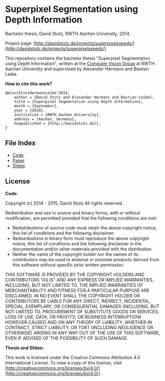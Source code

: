# Superpixel Segmentation using Depth Information

Bachelor thesis, David Stutz, RWTH Aachen University, 2014.

Project page: [http://davidstutz.de/projects/superpixelsseeds/](http://davidstutz.de/projects/superpixelsseeds/)

This repository contains the bachelor thesis "Superpixel Segmentation using Depth Information", written at the [Computer Vision Group](http://www.vision.rwth-aachen.de/) at RWTH Aachen University and supervised by Alexander Hermans and Bastian Leibe.

**How to cite this work?**

    @misc{StutzHermansLeibe:2014,
        author = {David Stutz and Alexander Hermans and Bastian Leibe},
        title = {Superpixel Segmentation using Depth Information},
        month = {September},
        year = {2014},
        institution = {RWTH Aachen University},
        address = {Aachen, Germany},
        howpublished = {http://davidstutz.de/},
    }

## File Index

* [Code](code/)
* [Paper](paper/)
* [Slides](slides/)

## License

**Code:**

Copyright (c) 2014 - 2015, David Stutz All rights reserved.

Redistribution and use in source and binary forms, with or without modification, are permitted provided that the following conditions are met:

* Redistributions of source code must retain the above copyright notice, this list of conditions and the following disclaimer.
* Redistributions in binary form must reproduce the above copyright notice, this list of conditions and the following disclaimer in the documentation and/or other materials provided with the distribution.
* Neither the name of the copyright holder nor the names of its contributors may be used to endorse or promote products derived from this software without specific prior written permission.

THIS SOFTWARE IS PROVIDED BY THE COPYRIGHT HOLDERS AND CONTRIBUTORS "AS IS" AND ANY EXPRESS OR IMPLIED WARRANTIES, INCLUDING, BUT NOT LIMITED TO, THE IMPLIED WARRANTIES OF MERCHANTABILITY AND FITNESS FOR A PARTICULAR PURPOSE ARE DISCLAIMED. IN NO EVENT SHALL THE COPYRIGHT HOLDER OR CONTRIBUTORS BE LIABLE FOR ANY DIRECT, INDIRECT, INCIDENTAL, SPECIAL, EXEMPLARY, OR CONSEQUENTIAL DAMAGES (INCLUDING, BUT NOT LIMITED TO, PROCUREMENT OF SUBSTITUTE GOODS OR SERVICES; LOSS OF USE, DATA, OR PROFITS; OR BUSINESS INTERRUPTION) HOWEVER CAUSED AND ON ANY THEORY OF LIABILITY, WHETHER IN CONTRACT, STRICT LIABILITY, OR TORT (INCLUDING NEGLIGENCE OR OTHERWISE) ARISING IN ANY WAY OUT OF THE USE OF THIS SOFTWARE, EVEN IF ADVISED OF THE POSSIBILITY OF SUCH DAMAGE.

**Thesis and Slides:**

This work is licensed under the Creative Commons Attribution 4.0 International License. To view a copy of this license, visit [http://creativecommons.org/licenses/by/4.0/](http://creativecommons.org/licenses/by/4.0/).